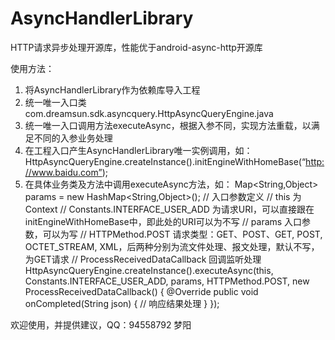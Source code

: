 AsyncHandlerLibrary
===================

HTTP请求异步处理开源库，性能优于android-async-http开源库

使用方法：
1. 将AsyncHandlerLibrary作为依赖库导入工程
2. 统一唯一入口类com.dreamsun.sdk.asyncquery.HttpAsyncQueryEngine.java
3. 统一唯一入口调用方法executeAsync，根据入参不同，实现方法重载，以满足不同的入参业务处理
4. 在工程入口产生AsyncHandlerLibrary唯一实例调用，如：HttpAsyncQueryEngine.createInstance().initEngineWithHomeBase(“http://www.baidu.com”);
5. 在具体业务类及方法中调用executeAsync方法，如：
		Map<String,Object> params = new HashMap<String,Object>();  // 入口参数定义
    // this 为Context
    // Constants.INTERFACE_USER_ADD 为请求URI，可以直接跟在initEngineWithHomeBase中，即此处的URI可以为不写
    // params 入口参数，可以为写
    // HTTPMethod.POST 请求类型：GET、POST、GET, POST, OCTET_STREAM, XML，后两种分别为流文件处理、报文处理，默认不写，为GET请求
    // ProcessReceivedDataCallback 回调监听处理
		HttpAsyncQueryEngine.createInstance().executeAsync(this, Constants.INTERFACE_USER_ADD, params, HTTPMethod.POST, new ProcessReceivedDataCallback() {
			@Override
			public void onCompleted(String json) {
            // 响应结果处理
			}
		});


欢迎使用，并提供建议，QQ：94558792 梦阳
